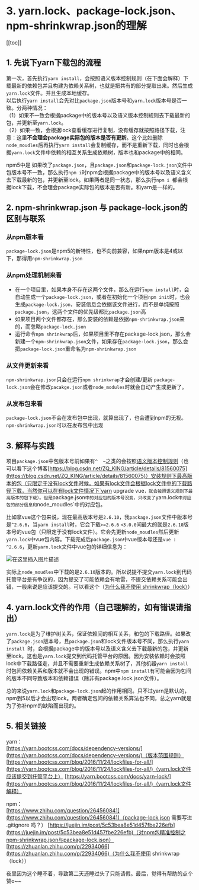 # 3. yarn.lock、package-lock.json、npm-shrinkwrap.json的理解

[[toc]]

## 1. 先说下yarn下载包的流程
第一次，首先执行`yarn install`，会按照语义版本控制规则（在下面会解释）下载最新的依赖包并且构建为依赖关系树，也就是把共有的部分提取出来。然后生成`yarn.lock`文件。并且生成本地缓存。  
以后执行`yarn install`会先对比`package.json`版本号和`yarn.lock`版本号是否一致。分两种情况：  
（1）如果不一致会根据package中的版本号以及语义版本控制规则去下载最新的包，并更新至`yarn.lock`。   
（2）如果一致，会根据lock查看缓存进行复制，没有缓存就按照路径下载，注意：这里**不会理会package实际包的版本是否有更新**。这个比如删除`node_moudles`后再执行`yarn install`会复制缓存，而不是重新下载，同时也会根据`yarn.lock`文件中依赖的相互关系生成依赖树，版本也和package中的相同。

npm5中是 如果改了`package.json`，且`package.json`和`package-lock.json`文件中包版本号不一致，那么执行`npm i`时npm会根据package中的版本号以及语义含义去下载最新的包，并更新至lock。如果两者是同一状态，那么执行`npm i `都会根据lock下载，不会理会package实际包的版本是否有新。和yarn是一样的。

## 2. npm-shrinkwrap.json 与 package-lock.json的区别与联系
### 从npm版本看
`package-lock.json`是npm5的新特性，也不向前兼容，如果npm版本是4或以下，那得用`npm-shrinkwrap.json`

### 从npm处理机制来看
 - 在一个项目里，如果本身不存在这两个文件，那么在运行`npm install`时，会自动生成一个`package-lock.json`，或者在初始化一个项目`npm init`时，也会生成`package-lock.json`，安装信息会依据该文件进行，而不是单纯按照`package.json`，这两个文件的优先级都比`package.json`高
 - 如果项目两个文件都存在，那么安装的依赖是依据`npm-shrinkwrap.json`来的，而忽略`package-lock.json`
 - 运行命令`npm shrinkwrap`后，如果项目里不存在package-lock.json，那么会新建一个`npm-shrinkwrap.json`文件，如果存在`package-lock.json`，那么会把`package-lock.json`重命名为`npm-shrinkwrap.json`

### 从文件更新来看
`npm-shrinkwrap.json`只会在运行`npm shrinkwrap`才会创建/更新
`package-lock.json`会在修改`pacakge.json`或者`node_modules`时就会自动产生或更新了。

### 从发布包来看
`package-lock.json`不会在发布包中出现，就算出现了，也会遭到npm的无视。
`npm-shrinkwrap.json`可以在发布包中出现


## 3. 解释与实践
项目`package.json`中包版本号前如果有`^  ~`之类的会按照[语义版本控制规则](https://yarn.bootcss.com/docs/dependency-versions/)（也可以看下这个博客[https://blog.csdn.net/ZQ_KING/article/details/81560075](https://blog.csdn.net/ZQ_KING/article/details/81560075)）安装规则下最高版本的包（只限定于没有lock文件时候。如果有lock文件会根据lock文件中的下载路径下载，当然你可以在有lock文件情况下`yarn upgrade vue`，就会按照语义规则下最高版本的包下载）。但是`package.json`中的对应包的版本号没变，只改变了`yarn.lock`中对应包的部分信息和`node_moudles`中的对应包。

比如拿vue这个包来说，现在最高版本号是`2.6.10`，我`package.json`文件中版本号是`^2.6.6`，当`yarn install`时，它会下载`>=2.6.6` `<3.0.0`间最大的就是`2.6.10`版本号的vue包（只限定于没有lock文件）。它会先更新`node_moudles`然后更新`yarn.lock`中vue包内容。下载完成后`package.json`中vue版本号还是`vue : ^2.6.6`，更新`yarn.lock`文件中vue包的详细信息为：

![在这里插入图片描述](https://img-blog.csdnimg.cn/20190820002931326.png)

实际上`node_moudles`中下载的是`2.6.10`版本的。所以说提不提交`yarn.lock`到代码托管平台是有争议的，因为提交了可能依赖会有地雷，不提交依赖关系可能会出错，一般来说是应该提交的。可以看这个（[为什么我不使用 shrinkwrap（lock）](https://zhuanlan.zhihu.com/p/22934066)）


## 4. yarn.lock文件的作用（自己理解的，如有错误请指出）
`yarn.lock`是为了维护树关系，保证依赖间的相互关系，和包的下载路径。如果改了`package.json`版本号，且`package.json`和lock文件版本号不同，那么执行`yarn install `时，会根据package中的版本号以及语义含义去下载最新的包，并更新至lock。这也是`yarn.lock`提交到代码托管平台的原因。因为安装依赖时会按照lock中下载路径走，并且不需要重新生成依赖关系树了，其他机器`yarn install`时包间依赖关系和版本就不会出现的错误。npm中`npm install`有可能会因为包间的版本不同导致版本和依赖错误（除非有package.lock.json文件）。

总的来说`yarn.lock`和`package-lock.json`起的作用相同。只不过yarn是默认的，npm到5以后才会出现lock。两者确定包间的依赖关系算法也不同，总之yarn就是为了弥补npm的缺陷而出现的。
## 5. 相关链接
yarn：  
[https://yarn.bootcss.com/docs/dependency-versions/](https://yarn.bootcss.com/docs/dependency-versions/)（版本范围规则）
[https://yarn.bootcss.com/blog/2016/11/24/lockfiles-for-all/](https://yarn.bootcss.com/blog/2016/11/24/lockfiles-for-all/)（yarn.lock文件应该提交到托管平台上）
[https://yarn.bootcss.com/docs/yarn-lock/](https://yarn.bootcss.com/blog/2016/11/24/lockfiles-for-all/)（yarn.lock文件解释）

npm：  
[https://www.zhihu.com/question/264560841](https://www.zhihu.com/question/264560841)（package-lock.json 需要写进 .gitignore 吗？）
[https://juejin.im/post/5c53bea8e51d457fbe226efb](https://juejin.im/post/5c53bea8e51d457fbe226efb)（对npm包精准控制之npm-shrinkwrap.json与package-lock.json）
[https://zhuanlan.zhihu.com/p/22934066](https://zhuanlan.zhihu.com/p/22934066)（为什么我不使用 shrinkwrap（lock））

夜里因为这个睡不着，导致第二天还睡过头了只能请假。最后，觉得有帮助的点个赞o~~